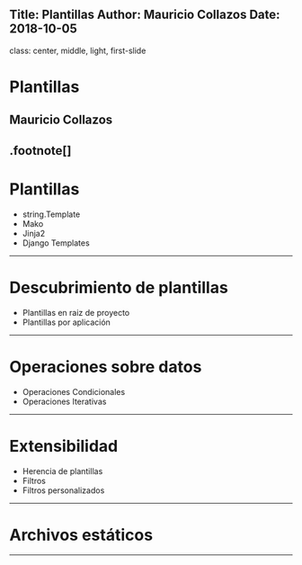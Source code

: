 Title: Plantillas
Author: Mauricio Collazos
Date: 2018-10-05
![]()
---
class: center, middle, light, first-slide
# Plantillas
## Mauricio Collazos
.footnote[]
---
# Plantillas
- string.Template
- Mako
- Jinja2
- Django Templates
---
# Descubrimiento de plantillas
- Plantillas en raiz de proyecto
- Plantillas por aplicación
---
# Operaciones sobre datos
- Operaciones Condicionales
- Operaciones Iterativas
--- 
# Extensibilidad
- Herencia de plantillas
- Filtros
- Filtros personalizados
---
# Archivos estáticos
---
